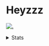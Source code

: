# Heyzzz  

[![.](https://skillicons.dev/icons?i=js,java)](https://skillicons.dev)  

<details>
<summary>Stats</summary
<!--START_SECTION:waka-->

```txt
TypeScript   4 hrs 50 mins   █████████████████████░░░░   83.34 %
CSS          46 mins         ███▒░░░░░░░░░░░░░░░░░░░░░   13.36 %
JavaScript   11 mins         ▓░░░░░░░░░░░░░░░░░░░░░░░░   03.30 %
```

<!--END_SECTION:waka-->
</details>
